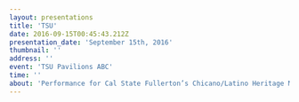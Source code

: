 ```yaml
---
layout: presentations
title: 'TSU'
date: 2016-09-15T00:45:43.212Z
presentation_date: 'September 15th, 2016'
thumbnail: ''
address: ''
event: 'TSU Pavilions ABC'
time: ''
about: 'Performance for Cal State Fullerton’s Chicano/Latino Heritage Month Celebration'
---
```

